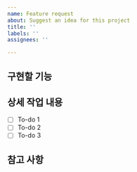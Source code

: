```yaml
---
name: Feature request
about: Suggest an idea for this project
title: ''
labels: ''
assignees: ''

---
```


## 구현할 기능

## 상세 작업 내용

- [ ] To-do 1
- [ ] To-do 2
- [ ] To-do 3

## 참고 사항
